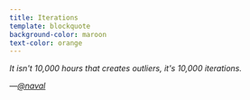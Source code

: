 ```yaml
---
title: Iterations
template: blockquote
background-color: maroon
text-color: orange
---
```


*It isn't 10,000 hours that creates outliers, it's 10,000 iterations.*

*—[@naval](https://twitter.com/naval/status/1245092969214029824?lang=en)*